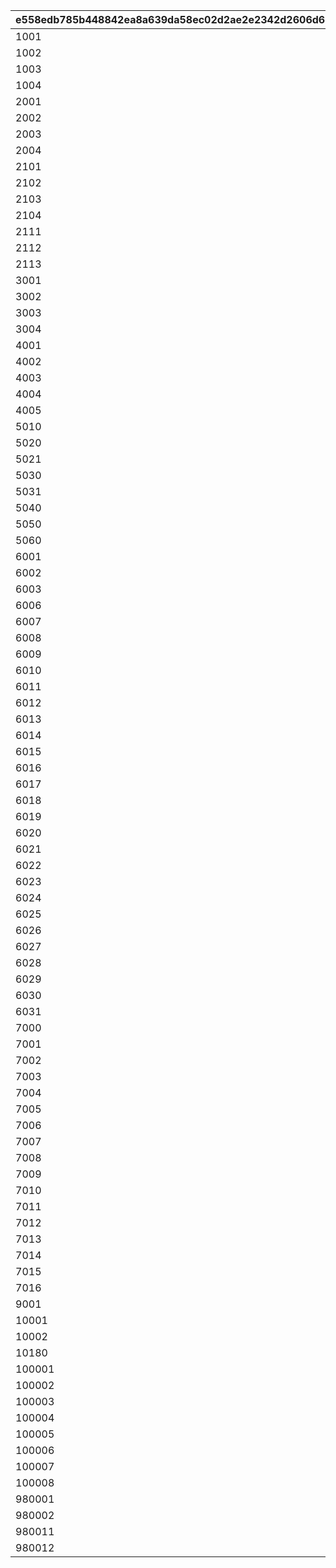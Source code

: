 |e558edb785b448842ea8a639da58ec02d2ae2e2342d2606d6ca9bf77b356b441|4b35214d08189d1f412fca9026ee00a7d31f1d7cd9bd3129b17020f1b990a118|b84dec5cc2a294d858ad08bb2a820c996c43a5852e57b3020931713d46ddaefe|cce4c7337c1a691fa698cd30a18cb73876e935e979b658f0b05adb979f0935ee|ca7c5c612a5520798b6ad1a382dcbc4ba6aa32d3d56a8805deed79c708428833|
| --- | --- | --- | --- | --- |
|1001|0|1|1|0|
|1002|0|2|1|0|
|1003|0|3|1|0|
|1004|0|4|1|0|
|2001|0|1|2|0|
|2002|0|2|2|0|
|2003|0|3|2|0|
|2004|0|4|2|0|
|2101|0|1|2|1|
|2102|0|2|2|1|
|2103|0|3|2|1|
|2104|0|4|2|1|
|2111|10001|11|2|2|
|2112|10001|12|2|2|
|2113|10001|13|2|2|
|3001|0|1|3|0|
|3002|0|2|3|0|
|3003|0|3|3|0|
|3004|0|4|3|0|
|4001|0|1|4|0|
|4002|0|2|4|0|
|4003|0|3|4|0|
|4004|0|4|4|0|
|4005|0|100|4|0|
|5010|0|10101|5|1|
|5020|1|10201|5|2|
|5021|2|10202|5|2|
|5030|0|10301|5|3|
|5031|1|10301|5|3|
|5040|0|10302|5|4|
|5050|0|10303|5|5|
|5060|0|10304|5|6|
|6001|0|90001|6|1|
|6002|0|90001|6|2|
|6003|1|90001|6|2|
|6006|0|90001|6|3|
|6007|1|91101|6|3|
|6008|2|91201|6|3|
|6009|3|91301|6|3|
|6010|0|90001|6|4|
|6011|1|91101|6|4|
|6012|2|91201|6|4|
|6013|3|91301|6|4|
|6014|0|90001|6|5|
|6015|1|91101|6|5|
|6016|2|91201|6|5|
|6017|3|91301|6|5|
|6018|0|90001|6|6|
|6019|1|91101|6|6|
|6020|2|91201|6|6|
|6021|3|91301|6|6|
|6022|0|92001|6|7|
|6023|1|92101|6|7|
|6024|2|92201|6|7|
|6025|3|92301|6|7|
|6026|4|92401|6|7|
|6027|0|92001|6|8|
|6028|1|92101|6|8|
|6029|2|92201|6|8|
|6030|3|92301|6|8|
|6031|4|92401|6|8|
|7000|0|90002|7|0|
|7001|1|90002|7|0|
|7002|2|90003|7|0|
|7003|1|90002|7|2|
|7004|2|90003|7|2|
|7005|1|91102|7|3|
|7006|2|91103|7|3|
|7007|1|91102|7|4|
|7008|2|91103|7|4|
|7009|1|91102|7|5|
|7010|2|91103|7|5|
|7011|1|91102|7|6|
|7012|2|91103|7|6|
|7013|1|92102|7|7|
|7014|2|92103|7|7|
|7015|1|92102|7|8|
|7016|2|92103|7|8|
|9001|0|20101|9|0|
|10001|0|20201|10|0|
|10002|0|20202|10|1|
|10180|0|10501|101|8|
|100001|0|1|100|1|
|100002|0|1|100|2|
|100003|0|2|100|3|
|100004|0|2|100|4|
|100005|0|2|100|5|
|100006|0|2|100|6|
|100007|0|3|100|7|
|100008|0|3|100|8|
|980001|0|10301|101|98001|
|980002|2|10402|101|98001|
|980011|1|10401|101|98011|
|980012|2|10402|101|98012|